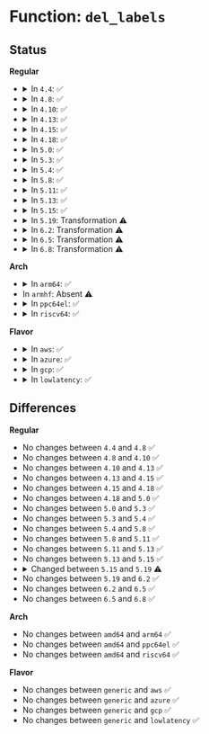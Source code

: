 # Function: <code>del_labels</code>

## Status
<b>Regular</b>
<ul>
<li>
<details>
<summary>In <code>4.4</code>: ✅</summary>

```c
int del_labels(struct nd_mapping *nd_mapping, u8 *uuid);
```

**Collision:** Unique Static

**Inline:** No

**Transformation:** False

**Instances:**

```
In drivers/nvdimm/label.c (ffffffff8159fa70)
Location: drivers/nvdimm/label.c:837
Inline: False
Direct callers:
  - drivers/nvdimm/label.c:nd_pmem_namespace_label_update
  - drivers/nvdimm/label.c:nd_blk_namespace_label_update
```
**Symbols:**

```
ffffffff8159fa70-ffffffff8159fc42: del_labels (STB_LOCAL)
```
</details>
</li>
<li>
<details>
<summary>In <code>4.8</code>: ✅</summary>

```c
int del_labels(struct nd_mapping *nd_mapping, u8 *uuid);
```

**Collision:** Unique Static

**Inline:** No

**Transformation:** False

**Instances:**

```
In drivers/nvdimm/label.c (ffffffff815f5a70)
Location: drivers/nvdimm/label.c:837
Inline: False
Direct callers:
  - drivers/nvdimm/label.c:nd_blk_namespace_label_update
  - drivers/nvdimm/label.c:nd_pmem_namespace_label_update
```
**Symbols:**

```
ffffffff815f5a70-ffffffff815f5c35: del_labels (STB_LOCAL)
```
</details>
</li>
<li>
<details>
<summary>In <code>4.10</code>: ✅</summary>

```c
int del_labels(struct nd_mapping *nd_mapping, u8 *uuid);
```

**Collision:** Unique Static

**Inline:** No

**Transformation:** False

**Instances:**

```
In drivers/nvdimm/label.c (ffffffff81623730)
Location: drivers/nvdimm/label.c:875
Inline: False
Direct callers:
  - drivers/nvdimm/label.c:nd_blk_namespace_label_update
  - drivers/nvdimm/label.c:nd_pmem_namespace_label_update
```
**Symbols:**

```
ffffffff81623730-ffffffff816239bd: del_labels (STB_LOCAL)
```
</details>
</li>
<li>
<details>
<summary>In <code>4.13</code>: ✅</summary>

```c
int del_labels(struct nd_mapping *nd_mapping, u8 *uuid);
```

**Collision:** Unique Static

**Inline:** No

**Transformation:** False

**Instances:**

```
In drivers/nvdimm/label.c (ffffffff81638460)
Location: drivers/nvdimm/label.c:1062
Inline: False
Direct callers:
  - drivers/nvdimm/label.c:nd_blk_namespace_label_update
  - drivers/nvdimm/label.c:nd_pmem_namespace_label_update
```
**Symbols:**

```
ffffffff81638460-ffffffff81638717: del_labels (STB_LOCAL)
```
</details>
</li>
<li>
<details>
<summary>In <code>4.15</code>: ✅</summary>

```c
int del_labels(struct nd_mapping *nd_mapping, u8 *uuid);
```

**Collision:** Unique Static

**Inline:** No

**Transformation:** False

**Instances:**

```
In drivers/nvdimm/label.c (ffffffff816a0b60)
Location: drivers/nvdimm/label.c:1064
Inline: False
Direct callers:
  - drivers/nvdimm/label.c:nd_blk_namespace_label_update
  - drivers/nvdimm/label.c:nd_pmem_namespace_label_update
```
**Symbols:**

```
ffffffff816a0b60-ffffffff816a0e17: del_labels (STB_LOCAL)
```
</details>
</li>
<li>
<details>
<summary>In <code>4.18</code>: ✅</summary>

```c
int del_labels(struct nd_mapping *nd_mapping, u8 *uuid);
```

**Collision:** Unique Static

**Inline:** No

**Transformation:** False

**Instances:**

```
In drivers/nvdimm/label.c (ffffffff816dce30)
Location: drivers/nvdimm/label.c:1073
Inline: False
Direct callers:
  - drivers/nvdimm/label.c:nd_blk_namespace_label_update
  - drivers/nvdimm/label.c:nd_pmem_namespace_label_update
```
**Symbols:**

```
ffffffff816dce30-ffffffff816dd0d1: del_labels (STB_LOCAL)
```
</details>
</li>
<li>
<details>
<summary>In <code>5.0</code>: ✅</summary>

```c
int del_labels(struct nd_mapping *nd_mapping, u8 *uuid);
```

**Collision:** Unique Static

**Inline:** No

**Transformation:** False

**Instances:**

```
In drivers/nvdimm/label.c (ffffffff816ff180)
Location: drivers/nvdimm/label.c:1202
Inline: False
Direct callers:
  - drivers/nvdimm/label.c:nd_blk_namespace_label_update
  - drivers/nvdimm/label.c:nd_pmem_namespace_label_update
```
**Symbols:**

```
ffffffff816ff180-ffffffff816ff421: del_labels (STB_LOCAL)
```
</details>
</li>
<li>
<details>
<summary>In <code>5.3</code>: ✅</summary>

```c
int del_labels(struct nd_mapping *nd_mapping, u8 *uuid);
```

**Collision:** Unique Static

**Inline:** No

**Transformation:** False

**Instances:**

```
In drivers/nvdimm/label.c (ffffffff81738f20)
Location: drivers/nvdimm/label.c:1202
Inline: False
Direct callers:
  - drivers/nvdimm/label.c:nd_blk_namespace_label_update
  - drivers/nvdimm/label.c:nd_pmem_namespace_label_update
```
**Symbols:**

```
ffffffff81738f20-ffffffff817391c3: del_labels (STB_LOCAL)
```
</details>
</li>
<li>
<details>
<summary>In <code>5.4</code>: ✅</summary>

```c
int del_labels(struct nd_mapping *nd_mapping, u8 *uuid);
```

**Collision:** Unique Static

**Inline:** No

**Transformation:** False

**Instances:**

```
In drivers/nvdimm/label.c (ffffffff8175cc70)
Location: drivers/nvdimm/label.c:1197
Inline: False
Direct callers:
  - drivers/nvdimm/label.c:nd_blk_namespace_label_update
  - drivers/nvdimm/label.c:nd_pmem_namespace_label_update
```
**Symbols:**

```
ffffffff8175cc70-ffffffff8175cf13: del_labels (STB_LOCAL)
```
</details>
</li>
<li>
<details>
<summary>In <code>5.8</code>: ✅</summary>

```c
int del_labels(struct nd_mapping *nd_mapping, u8 *uuid);
```

**Collision:** Unique Static

**Inline:** No

**Transformation:** False

**Instances:**

```
In drivers/nvdimm/label.c (ffffffff8181c570)
Location: drivers/nvdimm/label.c:1197
Inline: False
Direct callers:
  - drivers/nvdimm/label.c:nd_blk_namespace_label_update
  - drivers/nvdimm/label.c:nd_pmem_namespace_label_update
```
**Symbols:**

```
ffffffff8181c570-ffffffff8181c843: del_labels (STB_LOCAL)
```
</details>
</li>
<li>
<details>
<summary>In <code>5.11</code>: ✅</summary>

```c
int del_labels(struct nd_mapping *nd_mapping, u8 *uuid);
```

**Collision:** Unique Static

**Inline:** No

**Transformation:** False

**Instances:**

```
In drivers/nvdimm/label.c (ffffffff8182b5c0)
Location: drivers/nvdimm/label.c:1208
Inline: False
Direct callers:
  - drivers/nvdimm/label.c:nd_blk_namespace_label_update
  - drivers/nvdimm/label.c:nd_pmem_namespace_label_update
```
**Symbols:**

```
ffffffff8182b5c0-ffffffff8182b893: del_labels (STB_LOCAL)
```
</details>
</li>
<li>
<details>
<summary>In <code>5.13</code>: ✅</summary>

```c
int del_labels(struct nd_mapping *nd_mapping, u8 *uuid);
```

**Collision:** Unique Static

**Inline:** No

**Transformation:** False

**Instances:**

```
In drivers/nvdimm/label.c (ffffffff8180e8e0)
Location: drivers/nvdimm/label.c:1208
Inline: False
Direct callers:
  - drivers/nvdimm/label.c:nd_blk_namespace_label_update
  - drivers/nvdimm/label.c:nd_pmem_namespace_label_update
```
**Symbols:**

```
ffffffff8180e8e0-ffffffff8180ebb3: del_labels (STB_LOCAL)
```
</details>
</li>
<li>
<details>
<summary>In <code>5.15</code>: ✅</summary>

```c
int del_labels(struct nd_mapping *nd_mapping, u8 *uuid);
```

**Collision:** Unique Static

**Inline:** No

**Transformation:** False

**Instances:**

```
In drivers/nvdimm/label.c (ffffffff81898ec0)
Location: drivers/nvdimm/label.c:1276
Inline: False
Direct callers:
  - drivers/nvdimm/label.c:nd_blk_namespace_label_update
  - drivers/nvdimm/label.c:nd_pmem_namespace_label_update
```
**Symbols:**

```
ffffffff81898ec0-ffffffff81899190: del_labels (STB_LOCAL)
```
</details>
</li>
<li>
<details>
<summary>In <code>5.19</code>: Transformation ⚠️</summary>

```c
int del_labels(struct nd_mapping *nd_mapping, uuid_t *uuid);
```

**Collision:** Unique Static

**Inline:** No

**Transformation:** True

**Instances:**

```
In drivers/nvdimm/label.c (0)
Location: drivers/nvdimm/label.c:1011
Inline: False
Direct callers:
  - drivers/nvdimm/label.c:nd_pmem_namespace_label_update
```
**Symbols:**

```
ffffffff819e2e10-ffffffff819e310b: del_labels (STB_LOCAL)
ffffffff81ed400a-ffffffff81ed404a: del_labels.cold (STB_LOCAL)
```
</details>
</li>
<li>
<details>
<summary>In <code>6.2</code>: Transformation ⚠️</summary>

```c
int del_labels(struct nd_mapping *nd_mapping, uuid_t *uuid);
```

**Collision:** Unique Static

**Inline:** No

**Transformation:** True

**Instances:**

```
In drivers/nvdimm/label.c (0)
Location: drivers/nvdimm/label.c:1011
Inline: False
Direct callers:
  - drivers/nvdimm/label.c:nd_pmem_namespace_label_update
```
**Symbols:**

```
ffffffff81b5ea70-ffffffff81b5ed6b: del_labels (STB_LOCAL)
ffffffff8209b063-ffffffff8209b0a3: del_labels.cold (STB_LOCAL)
```
</details>
</li>
<li>
<details>
<summary>In <code>6.5</code>: Transformation ⚠️</summary>

```c
int del_labels(struct nd_mapping *nd_mapping, uuid_t *uuid);
```

**Collision:** Unique Static

**Inline:** No

**Transformation:** True

**Instances:**

```
In drivers/nvdimm/label.c (0)
Location: drivers/nvdimm/label.c:1011
Inline: False
Direct callers:
  - drivers/nvdimm/label.c:nd_pmem_namespace_label_update
```
**Symbols:**

```
ffffffff81bb2020-ffffffff81bb2308: del_labels (STB_LOCAL)
ffffffff8211bf47-ffffffff8211bf64: del_labels.cold (STB_LOCAL)
```
</details>
</li>
<li>
<details>
<summary>In <code>6.8</code>: Transformation ⚠️</summary>

```c
int del_labels(struct nd_mapping *nd_mapping, uuid_t *uuid);
```

**Collision:** Unique Static

**Inline:** No

**Transformation:** True

**Instances:**

```
In drivers/nvdimm/label.c (0)
Location: drivers/nvdimm/label.c:1011
Inline: False
Direct callers:
  - drivers/nvdimm/label.c:nd_pmem_namespace_label_update
```
**Symbols:**

```
ffffffff81c06510-ffffffff81c067f8: del_labels (STB_LOCAL)
ffffffff821f9dce-ffffffff821f9deb: del_labels.cold (STB_LOCAL)
```
</details>
</li>
</ul>
<b>Arch</b>
<ul>
<li>
<details>
<summary>In <code>arm64</code>: ✅</summary>

```c
int del_labels(struct nd_mapping *nd_mapping, u8 *uuid);
```

**Collision:** Unique Static

**Inline:** No

**Transformation:** False

**Instances:**

```
In drivers/nvdimm/label.c (ffff80001095e4d8)
Location: drivers/nvdimm/label.c:1197
Inline: False
Direct callers:
  - drivers/nvdimm/label.c:nd_blk_namespace_label_update
  - drivers/nvdimm/label.c:nd_pmem_namespace_label_update
```
**Symbols:**

```
ffff80001095e4d8-ffff80001095e728: del_labels (STB_LOCAL)
```
</details>
</li>
<li>
In <code>armhf</code>: Absent ⚠️
</li>
<li>
<details>
<summary>In <code>ppc64el</code>: ✅</summary>

```c
int del_labels(struct nd_mapping *nd_mapping, u8 *uuid);
```

**Collision:** Unique Static

**Inline:** No

**Transformation:** False

**Instances:**

```
In drivers/nvdimm/label.c (c000000000a10420)
Location: drivers/nvdimm/label.c:1197
Inline: False
Direct callers:
  - drivers/nvdimm/label.c:nd_blk_namespace_label_update
  - drivers/nvdimm/label.c:nd_pmem_namespace_label_update
```
**Symbols:**

```
c000000000a10420-c000000000a10788: del_labels (STB_LOCAL)
```
</details>
</li>
<li>
<details>
<summary>In <code>riscv64</code>: ✅</summary>

```c
int del_labels(struct nd_mapping *nd_mapping, u8 *uuid);
```

**Collision:** Unique Static

**Inline:** No

**Transformation:** False

**Instances:**

```
In drivers/nvdimm/label.c (ffffffe0005cc424)
Location: drivers/nvdimm/label.c:1197
Inline: False
Direct callers:
  - drivers/nvdimm/label.c:nd_blk_namespace_label_update
  - drivers/nvdimm/label.c:nd_pmem_namespace_label_update
```
**Symbols:**

```
ffffffe0005cc424-ffffffe0005cc63a: del_labels (STB_LOCAL)
```
</details>
</li>
</ul>
<b>Flavor</b>
<ul>
<li>
<details>
<summary>In <code>aws</code>: ✅</summary>

```c
int del_labels(struct nd_mapping *nd_mapping, u8 *uuid);
```

**Collision:** Unique Static

**Inline:** No

**Transformation:** False

**Instances:**

```
In drivers/nvdimm/label.c (ffffffff81711360)
Location: drivers/nvdimm/label.c:1197
Inline: False
Direct callers:
  - drivers/nvdimm/label.c:nd_blk_namespace_label_update
  - drivers/nvdimm/label.c:nd_pmem_namespace_label_update
```
**Symbols:**

```
ffffffff81711360-ffffffff81711603: del_labels (STB_LOCAL)
```
</details>
</li>
<li>
<details>
<summary>In <code>azure</code>: ✅</summary>

```c
int del_labels(struct nd_mapping *nd_mapping, u8 *uuid);
```

**Collision:** Unique Static

**Inline:** No

**Transformation:** False

**Instances:**

```
In drivers/nvdimm/label.c (ffffffff816e4de0)
Location: drivers/nvdimm/label.c:1197
Inline: False
Direct callers:
  - drivers/nvdimm/label.c:nd_blk_namespace_label_update
  - drivers/nvdimm/label.c:nd_pmem_namespace_label_update
```
**Symbols:**

```
ffffffff816e4de0-ffffffff816e5083: del_labels (STB_LOCAL)
```
</details>
</li>
<li>
<details>
<summary>In <code>gcp</code>: ✅</summary>

```c
int del_labels(struct nd_mapping *nd_mapping, u8 *uuid);
```

**Collision:** Unique Static

**Inline:** No

**Transformation:** False

**Instances:**

```
In drivers/nvdimm/label.c (ffffffff81750130)
Location: drivers/nvdimm/label.c:1197
Inline: False
Direct callers:
  - drivers/nvdimm/label.c:nd_blk_namespace_label_update
  - drivers/nvdimm/label.c:nd_pmem_namespace_label_update
```
**Symbols:**

```
ffffffff81750130-ffffffff817503d3: del_labels (STB_LOCAL)
```
</details>
</li>
<li>
<details>
<summary>In <code>lowlatency</code>: ✅</summary>

```c
int del_labels(struct nd_mapping *nd_mapping, u8 *uuid);
```

**Collision:** Unique Static

**Inline:** No

**Transformation:** False

**Instances:**

```
In drivers/nvdimm/label.c (ffffffff8176b5b0)
Location: drivers/nvdimm/label.c:1197
Inline: False
Direct callers:
  - drivers/nvdimm/label.c:nd_blk_namespace_label_update
  - drivers/nvdimm/label.c:nd_pmem_namespace_label_update
```
**Symbols:**

```
ffffffff8176b5b0-ffffffff8176b853: del_labels (STB_LOCAL)
```
</details>
</li>
</ul>

## Differences
<b>Regular</b>
<ul>
<li>
No changes between <code>4.4</code> and <code>4.8</code> ✅
</li>
<li>
No changes between <code>4.8</code> and <code>4.10</code> ✅
</li>
<li>
No changes between <code>4.10</code> and <code>4.13</code> ✅
</li>
<li>
No changes between <code>4.13</code> and <code>4.15</code> ✅
</li>
<li>
No changes between <code>4.15</code> and <code>4.18</code> ✅
</li>
<li>
No changes between <code>4.18</code> and <code>5.0</code> ✅
</li>
<li>
No changes between <code>5.0</code> and <code>5.3</code> ✅
</li>
<li>
No changes between <code>5.3</code> and <code>5.4</code> ✅
</li>
<li>
No changes between <code>5.4</code> and <code>5.8</code> ✅
</li>
<li>
No changes between <code>5.8</code> and <code>5.11</code> ✅
</li>
<li>
No changes between <code>5.11</code> and <code>5.13</code> ✅
</li>
<li>
No changes between <code>5.13</code> and <code>5.15</code> ✅
</li>
<li>
<details>
<summary>Changed between <code>5.15</code> and <code>5.19</code> ⚠️</summary>
<ul>
<li>
<b>Param type changed. </b>
<code>u8 *uuid</code> ➡️ <code>uuid_t *uuid</code>
</li>
</ul>
</details>
</li>
<li>
No changes between <code>5.19</code> and <code>6.2</code> ✅
</li>
<li>
No changes between <code>6.2</code> and <code>6.5</code> ✅
</li>
<li>
No changes between <code>6.5</code> and <code>6.8</code> ✅
</li>
</ul>
<b>Arch</b>
<ul>
<li>
No changes between <code>amd64</code> and <code>arm64</code> ✅
</li>
<li>
No changes between <code>amd64</code> and <code>ppc64el</code> ✅
</li>
<li>
No changes between <code>amd64</code> and <code>riscv64</code> ✅
</li>
</ul>
<b>Flavor</b>
<ul>
<li>
No changes between <code>generic</code> and <code>aws</code> ✅
</li>
<li>
No changes between <code>generic</code> and <code>azure</code> ✅
</li>
<li>
No changes between <code>generic</code> and <code>gcp</code> ✅
</li>
<li>
No changes between <code>generic</code> and <code>lowlatency</code> ✅
</li>
</ul>

